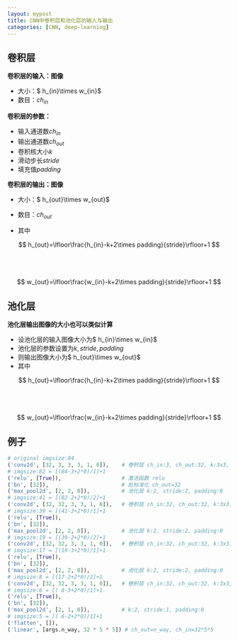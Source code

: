 ```yaml
---
layout: mypost
title: CNN中卷积层和池化层的输入与输出
categories: [CNN, deep-learning]
---
```


## 卷积层

**卷积层的输入：图像**

- 大小：$ h_{in}\times w_{in}$
- 数目：$ch_{in}$

**卷积层的参数：**

- 输入通道数$ch_{in}$
- 输出通道数$ch_{out}$
- 卷积核大小$k$
- 滑动步长$stride$
- 填充值$padding$

**卷积层的输出：图像**

- 大小：$ h_{out}\times w_{out}$
- 数目：$ch_{out}$

- 其中

$$
h_{out}=\lfloor\frac{h_{in}-k+2\times padding}{stride}\rfloor+1
$$
<br/>
<br/>
<br/>
$$
w_{out}=\lfloor\frac{w_{in}-k+2\times padding}{stride}\rfloor+1
$$

## 池化层

**池化层输出图像的大小也可以类似计算**

- 设池化层的输入图像大小为$ h_{in}\times w_{in}$
- 池化层的参数设置为$k,stride,padding$
- 则输出图像大小为$ h_{out}\times w_{out}$
- 其中

$$
h_{out}=\lfloor\frac{h_{in}-k+2\times padding}{stride}\rfloor+1
$$
<br/>
<br/>
<br/>
$$
w_{out}=\lfloor\frac{w_{in}-k+2\times padding}{stride}\rfloor+1
$$

## 例子

```python
# original imgsize:84
('conv2d', [32, 3, 3, 3, 1, 0]),    # 卷积层 ch_in:3, ch_out:32, k:3x3, stride:1, padding:0
# imgsize:82 = [(84-3+2*0)/1]+1 
('relu', [True]),                   # 激活函数 relu
('bn', [32]),                       # 批标准化 ch_out=32
('max_pool2d', [2, 2, 0]),          # 池化层 k:2, stride:2, padding:0
# imgsize:41 = [(82-2+2*0)/2]+1 
('conv2d', [32, 32, 3, 3, 1, 0]),   # 卷积层 ch_in:32, ch_out:32, k:3x3, stride:1, padding:0
# imgsize:39 = [(41-3+2*0)/1]+1 
('relu', [True]),
('bn', [32]),
('max_pool2d', [2, 2, 0]),         	# 池化层 k:2, stride:2, padding:0
# imgsize:19 = [(39-2+2*0)/2]+1 
('conv2d', [32, 32, 3, 3, 1, 0]),   # 卷积层 ch_in:32, ch_out:32, k:3x3, stride:1, padding:0
# imgsize:17 = [(19-3+2*0)/1]+1 
('relu', [True]),
('bn', [32]),
('max_pool2d', [2, 2, 0]),          # 池化层 k:2, stride:2, padding:0
# imgsize:8 = [(17-2+2*0)/2]+1 
('conv2d', [32, 32, 3, 3, 1, 0]),   # 卷积层 ch_in:32, ch_out:32, k:3x3, stride:1, padding:0
# imgsize:6 = [( 8-3+2*0)/1]+1 
('relu', [True]),
('bn', [32]),
('max_pool2d', [2, 1, 0]),          # k:2, stride:1, padding:0
# imgsize:5 = [( 6-2+2*0)/1]+1 
('flatten', []),
('linear', [args.n_way, 32 * 5 * 5]) # ch_out=n_way, ch_in=32*5*5
```

